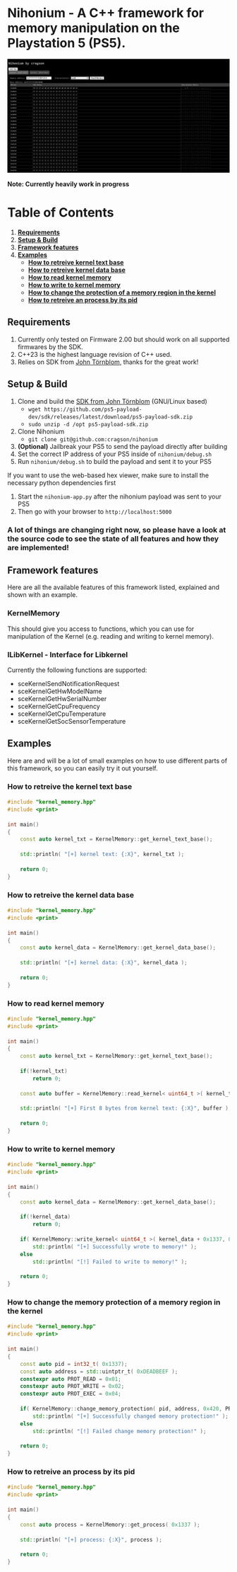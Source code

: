# Nihonium - A C++ framework for memory manipulation on the Playstation 5 (PS5).

![nihonium-preview](res/preview-010-1.png)

**Note: Currently heavily work in progress**

# **Table of Contents**
1. **[Requirements](#requirements)**
2. **[Setup & Build](#setup--build)**
3. **[Framework features](#framework-features)**
4. **[Examples](#examples)**
    - **[How to retreive kernel text base](#how-to-retreive-the-kernel-text-base)**
    - **[How to retreive kernel data base](#how-to-retreive-the-kernel-data-base)**
    - **[How to read kernel memory](#how-to-read-kernel-memory)**
    - **[How to write to kernel memory](#how-to-write-to-kernel-memory)**
    - **[How to change the protection of a memory region in the kernel](#how-to-change-the-memory-protection-of-a-memory-region-in-the-kernel)**
    - **[How to retreive an process by its pid](#how-to-retreive-an-process-by-its-pid)**

## **Requirements**
1. Currently only tested on Firmware 2.00 but should work on all supported firmwares by the SDK.
2. C++23 is the highest language revision of C++ used.
3. Relies on SDK from [John Törnblom](https://github.com/john-tornblom), thanks for the great work!

## **Setup & Build**
1. Clone and build the [SDK from John Törnblom](https://github.com/ps5-payload-dev/sdk) (GNU/Linux based)
    - ``wget https://github.com/ps5-payload-dev/sdk/releases/latest/download/ps5-payload-sdk.zip``
    - ``sudo unzip -d /opt ps5-payload-sdk.zip``
2. Clone Nihonium
    - ``git clone git@github.com:cragson/nihonium``
3. **(Optional)** Jailbreak your PS5 to send the payload directly after building
4. Set the correct IP address of your PS5 inside of ``nihonium/debug.sh``
5. Run ``nihonium/debug.sh`` to build the payload and sent it to your PS5

If you want to use the web-based hex viewer, make sure to install the necessary python dependencies first
1. Start the ``nihonium-app.py`` after the nihonium payload was sent to your PS5
2. Then go with your browser to ``http://localhost:5000``
### A lot of things are changing right now, so please have a look at the source code to see the state of all features and how they are implemented!

## **Framework features**
Here are all the available features of this framework listed, explained and shown with an example.

### **KernelMemory**
This should give you access to functions, which you can use for manipulation of the Kernel (e.g. reading and writing to kernel memory).

### **ILibKernel - Interface for Libkernel**
Currently the following functions are supported:
- sceKernelSendNotificationRequest
- sceKernelGetHwModelName
- sceKernelGetHwSerialNumber
- sceKernelGetCpuFrequency
- sceKernelGetCpuTemperature
- sceKernelGetSocSensorTemperature

## Examples
Here are and will be a lot of small examples on how to use different parts of this framework, so you can easily try it out yourself.

### How to retreive the kernel text base
```cpp
#include "kernel_memory.hpp"
#include <print>

int main()
{
    const auto kernel_txt = KernelMemory::get_kernel_text_base();

    std::println( "[+] kernel text: {:X}", kernel_txt );

    return 0;
}
```
### How to retreive the kernel data base
```cpp
#include "kernel_memory.hpp"
#include <print>

int main()
{
    const auto kernel_data = KernelMemory::get_kernel_data_base();

    std::println( "[+] kernel data: {:X}", kernel_data );

    return 0;
}
```
### How to read kernel memory
```cpp
#include "kernel_memory.hpp"
#include <print>

int main()
{
    const auto kernel_txt = KernelMemory::get_kernel_text_base();

    if(!kernel_txt)
        return 0;

    const auto buffer = KernelMemory::read_kernel< uint64_t >( kernel_txt );

    std::println( "[+] First 8 bytes from kernel text: {:X}", buffer );

    return 0;
}
```
### How to write to kernel memory
```cpp
#include "kernel_memory.hpp"
#include <print>

int main()
{
    const auto kernel_data = KernelMemory::get_kernel_data_base();

    if(!kernel_data)
        return 0;

    if( KernelMemory::write_kernel< uint64_t >( kernel_data + 0x1337, 0xDEADAFFE ) )
        std::println( "[+] Successfully wrote to memory!" );
    else
        std::println( "[!] Failed to write to memory!" );

    return 0;
}
```
### How to change the memory protection of a memory region in the kernel
```cpp
#include "kernel_memory.hpp"
#include <print>

int main()
{
    const auto pid = int32_t( 0x1337);
    const auto address = std::uintptr_t( 0xDEADBEEF );
    constexpr auto PROT_READ = 0x01;
    constexpr auto PROT_WRITE = 0x02;
    constexpr auto PROT_EXEC = 0x04;

    if( KernelMemory::change_memory_protection( pid, address, 0x420, PROT_READ | PROT_WRITE | PROT_EXEC ) )
        std::println( "[+] Successfully changed memory protection!" );
    else
        std::println( "[!] Failed change memory protection!" );

    return 0;
}
```
### How to retreive an process by its pid
```cpp
#include "kernel_memory.hpp"
#include <print>

int main()
{
    const auto process = KernelMemory::get_process( 0x1337 );

    std::println( "[+] process: {:X}", process );

    return 0;
}
```